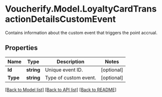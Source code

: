 # Voucherify.Model.LoyaltyCardTransactionDetailsCustomEvent
Contains information about the custom event that triggers the point accrual.

## Properties

Name | Type | Description | Notes
------------ | ------------- | ------------- | -------------
**Id** | **string** | Unique event ID. | [optional] 
**Type** | **string** | Type of custom event. | [optional] 

[[Back to Model list]](../README.md#documentation-for-models) [[Back to API list]](../README.md#documentation-for-api-endpoints) [[Back to README]](../README.md)

